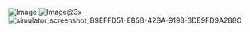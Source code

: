 ![Image](https://github.com/user-attachments/assets/17a143a2-97cf-4bf5-9660-8ad7f6bdf9f9)
![Image@3x](https://github.com/user-attachments/assets/808f0860-02e3-494a-930f-94e6b3ecceef)
![simulator_screenshot_B9EFFD51-EB5B-42BA-9198-3DE9FD9A288C](https://github.com/user-attachments/assets/8785d0df-8542-4cd5-938a-13700a9383b4)
